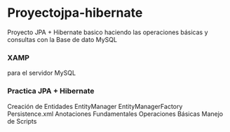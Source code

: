 # Proyectojpa-hibernate
Proyecto JPA + Hibernate basico haciendo las operaciones básicas y consultas con la Base de dato MySQL
### XAMP 
para el servidor MySQL

### Practica JPA + Hibernate
Creación de Entidades
EntityManager EntityManagerFactory Persistence.xml
Anotaciones Fundamentales
Operaciones Básicas 
Manejo de Scripts
